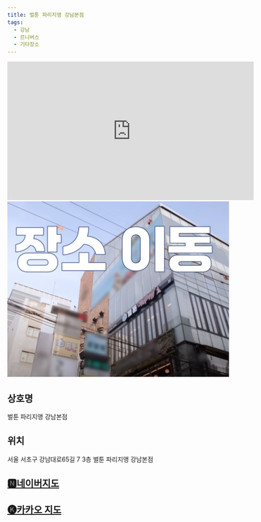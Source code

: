 ```yaml
---
title: 벌툰 파리지앵 강남본점
tags:
  - 강남
  - 르니버스
  - 기타장소
---
```

<iframe width="560" height="315" src="https://www.youtube.com/embed/yEC91GzLOHI?si=y8TGeS4LLfNXkdAN" title="YouTube video player" frameborder="0" allow="accelerometer; autoplay; clipboard-write; encrypted-media; gyroscope; picture-in-picture; web-share" referrerpolicy="strict-origin-when-cross-origin" allowfullscreen></iframe>
<img src="assets/Screenshot_178.png">


## 상호명
벌툰 파리지앵 강남본점

## 위치
서울 서초구 강남대로65길 7 3층 벌툰 파리지앵 강남본점


## [🅽네이버지도](https://naver.me/xGIPwh80)

## [🅚카카오 지도](https://place.map.kakao.com/173009195)
